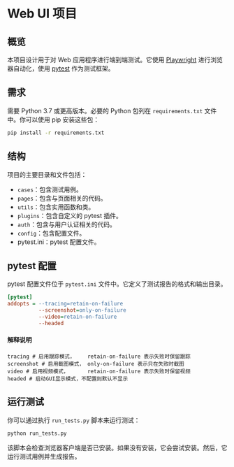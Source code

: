 # Web UI 项目

## 概览

本项目设计用于对 Web 应用程序进行端到端测试。它使用 [Playwright](https://playwright.dev/)
进行浏览器自动化，使用 [pytest](https://docs.pytest.org/) 作为测试框架。

## 需求

需要 Python 3.7 或更高版本。必要的 Python 包列在 `requirements.txt` 文件中。你可以使用 pip 安装这些包：

```bash
pip install -r requirements.txt
```

## 结构

项目的主要目录和文件包括：

* `cases`：包含测试用例。
* `pages`：包含与页面相关的代码。
* `utils`：包含实用函数和类。
* `plugins`：包含自定义的 pytest 插件。
* `auth`：包含与用户认证相关的代码。
* `config`：包含配置文件。
* pytest.ini：pytest 配置文件。

## pytest 配置

pytest 配置文件位于 `pytest.ini` 文件中。它定义了测试报告的格式和输出目录。

```ini
[pytest]
addopts = --tracing=retain-on-failure
          --screenshot=only-on-failure
          --video=retain-on-failure
          --headed
```

#### 解释说明

```
tracing # 启用跟踪模式，    retain-on-failure 表示失败时保留跟踪
screenshot # 启用截图模式， only-on-failure 表示只在失败时截图
video # 启用视频模式，      retain-on-failure 表示失败时保留视频
headed # 启动GUI显示模式，不配置则默认不显示
```

## 运行测试

你可以通过执行 `run_tests.py` 脚本来运行测试：

```bash
python run_tests.py
```

该脚本会检查浏览器客户端是否已安装。如果没有安装，它会尝试安装。然后，它运行测试用例并生成报告。